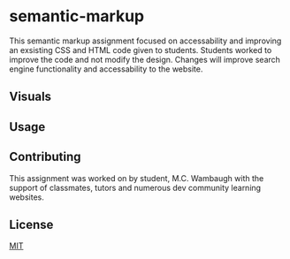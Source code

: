 # semantic-markup

This semantic markup assignment focused on accessability and improving an exsisting CSS and HTML code given to students. Students worked to improve the code and not modify the design. Changes will improve search engine functionality and accessability to the website.

## Visuals 



## Usage


## Contributing
This assignment was worked on by student, M.C. Wambaugh with the support of classmates, tutors and numerous dev community learning websites. 

## License
[MIT](https://choosealicense.com/licenses/mit/)